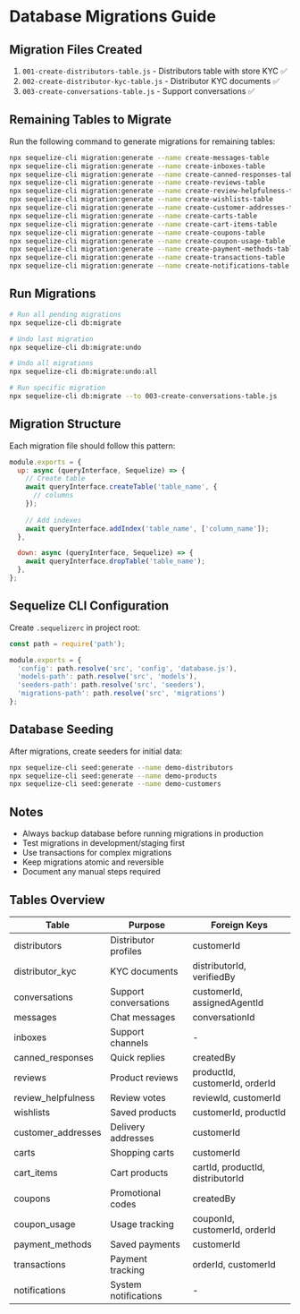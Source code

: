 # Database Migrations Guide

## Migration Files Created

1. `001-create-distributors-table.js` - Distributors table with store KYC ✅
2. `002-create-distributor-kyc-table.js` - Distributor KYC documents ✅
3. `003-create-conversations-table.js` - Support conversations ✅

## Remaining Tables to Migrate

Run the following command to generate migrations for remaining tables:

```bash
npx sequelize-cli migration:generate --name create-messages-table
npx sequelize-cli migration:generate --name create-inboxes-table
npx sequelize-cli migration:generate --name create-canned-responses-table
npx sequelize-cli migration:generate --name create-reviews-table
npx sequelize-cli migration:generate --name create-review-helpfulness-table
npx sequelize-cli migration:generate --name create-wishlists-table
npx sequelize-cli migration:generate --name create-customer-addresses-table
npx sequelize-cli migration:generate --name create-carts-table
npx sequelize-cli migration:generate --name create-cart-items-table
npx sequelize-cli migration:generate --name create-coupons-table
npx sequelize-cli migration:generate --name create-coupon-usage-table
npx sequelize-cli migration:generate --name create-payment-methods-table
npx sequelize-cli migration:generate --name create-transactions-table
npx sequelize-cli migration:generate --name create-notifications-table
```

## Run Migrations

```bash
# Run all pending migrations
npx sequelize-cli db:migrate

# Undo last migration
npx sequelize-cli db:migrate:undo

# Undo all migrations
npx sequelize-cli db:migrate:undo:all

# Run specific migration
npx sequelize-cli db:migrate --to 003-create-conversations-table.js
```

## Migration Structure

Each migration file should follow this pattern:

```javascript
module.exports = {
  up: async (queryInterface, Sequelize) => {
    // Create table
    await queryInterface.createTable('table_name', {
      // columns
    });
    
    // Add indexes
    await queryInterface.addIndex('table_name', ['column_name']);
  },

  down: async (queryInterface, Sequelize) => {
    await queryInterface.dropTable('table_name');
  },
};
```

## Sequelize CLI Configuration

Create `.sequelizerc` in project root:

```javascript
const path = require('path');

module.exports = {
  'config': path.resolve('src', 'config', 'database.js'),
  'models-path': path.resolve('src', 'models'),
  'seeders-path': path.resolve('src', 'seeders'),
  'migrations-path': path.resolve('src', 'migrations')
};
```

## Database Seeding

After migrations, create seeders for initial data:

```bash
npx sequelize-cli seed:generate --name demo-distributors
npx sequelize-cli seed:generate --name demo-products
npx sequelize-cli seed:generate --name demo-customers
```

## Notes

- Always backup database before running migrations in production
- Test migrations in development/staging first
- Use transactions for complex migrations
- Keep migrations atomic and reversible
- Document any manual steps required

## Tables Overview

| Table | Purpose | Foreign Keys |
|-------|---------|--------------|
| distributors | Distributor profiles | customerId |
| distributor_kyc | KYC documents | distributorId, verifiedBy |
| conversations | Support conversations | customerId, assignedAgentId |
| messages | Chat messages | conversationId |
| inboxes | Support channels | - |
| canned_responses | Quick replies | createdBy |
| reviews | Product reviews | productId, customerId, orderId |
| review_helpfulness | Review votes | reviewId, customerId |
| wishlists | Saved products | customerId, productId |
| customer_addresses | Delivery addresses | customerId |
| carts | Shopping carts | customerId |
| cart_items | Cart products | cartId, productId, distributorId |
| coupons | Promotional codes | createdBy |
| coupon_usage | Usage tracking | couponId, customerId, orderId |
| payment_methods | Saved payments | customerId |
| transactions | Payment tracking | orderId, customerId |
| notifications | System notifications | - |
